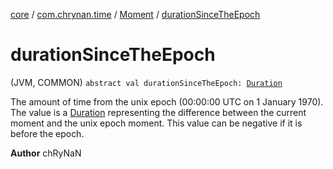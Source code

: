 [core](../../index.md) / [com.chrynan.time](../index.md) / [Moment](index.md) / [durationSinceTheEpoch](./duration-since-the-epoch.md)

# durationSinceTheEpoch

(JVM, COMMON) `abstract val durationSinceTheEpoch: `[`Duration`](https://kotlinlang.org/api/latest/jvm/stdlib/kotlin.time/-duration/index.html)

The amount of time from the unix epoch (00:00:00 UTC on 1 January 1970). The value is a [Duration](https://kotlinlang.org/api/latest/jvm/stdlib/kotlin.time/-duration/index.html) representing
the difference between the current moment and the unix epoch moment. This value can be negative if it is before
the epoch.

**Author**
chRyNaN

